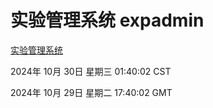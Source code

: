 # 实验管理系统 expadmin
[实验管理系统](http://219.139.197.74:56808/expadmin-782313d2-e1b1-4ea7-932e-3a55e6a1a4d0/)

2024年 10月 30日 星期三 01:40:02 CST

2024年 10月 29日 星期二 17:40:02 GMT

